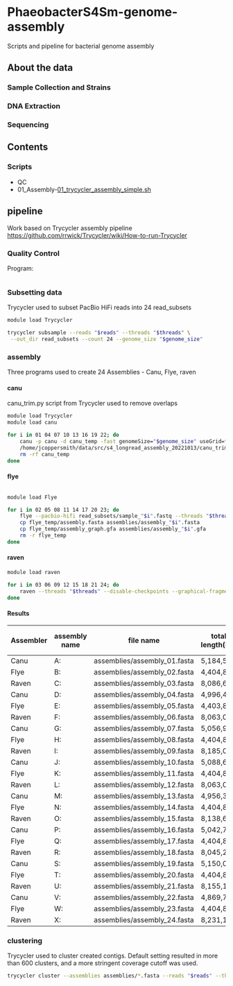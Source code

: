 # PhaeobacterS4Sm-genome-assembly
Scripts and pipeline for bacterial genome assembly

## About the data
### Sample Collection and Strains
### DNA Extraction
### Sequencing

## Contents

### Scripts
- QC
- 01_Assembly-[01_trycycler_assembly_simple.sh](Scripts/01_trycycler_assembly_simple.sh)

## pipeline
Work based on Trycycler assembly pipeline
https://github.com/rrwick/Trycycler/wiki/How-to-run-Trycycler

### Quality Control
Program:
```{bash}

```
### Subsetting data
Trycycler used to subset PacBio HiFi reads into 24 read_subsets
```bash
module load Trycycler

trycycler subsample --reads "$reads" --threads "$threads" \
 --out_dir read_subsets --count 24 --genome_size "$genome_size"
```
### assembly
Three programs used to create 24 Assemblies - Canu, Flye, raven

#### canu

canu_trim.py script from Trycycler used to remove overlaps

```bash
module load Trycycler
module load canu

for i in 01 04 07 10 13 16 19 22; do
    canu -p canu -d canu_temp -fast genomeSize="$genome_size" useGrid=false maxThreads="$threads" -pacbio read_subsets/sample_"$i".fastq
    /home/jcoppersmith/data/src/s4_longread_assembly_20221013/canu_trim.py canu_temp/canu.contigs.fasta > assemblies/assembly_"$i".fasta
    rm -rf canu_temp
done
```

#### flye
```bash

module load Flye

for i in 02 05 08 11 14 17 20 23; do
    flye --pacbio-hifi read_subsets/sample_"$i".fastq --threads "$threads" --out-dir flye_temp
    cp flye_temp/assembly.fasta assemblies/assembly_"$i".fasta
    cp flye_temp/assembly_graph.gfa assemblies/assembly_"$i".gfa
    rm -r flye_temp
done
```
#### raven
```bash
module load raven

for i in 03 06 09 12 15 18 21 24; do
    raven --threads "$threads" --disable-checkpoints --graphical-fragment-assembly assemblies/assembly_"$i".gfa read_subsets/sample_"$i".fastq > assemblies/assembly_"$i".fasta
done
```

#### Results
| Assembler | assembly name | file name                    | total length(bp) | number of contigs |
|-----------|---------------|------------------------------|------------------|-------------------|
| Canu      | A:            | assemblies/assembly_01.fasta | 5,184,524        | 48                |
| Flye      | B:            | assemblies/assembly_02.fasta | 4,404,889        | 5                 |
| Raven     | C:            | assemblies/assembly_03.fasta | 8,086,628        | 93                |
| Canu      | D:            | assemblies/assembly_04.fasta | 4,996,471        | 39                |
| Flye      | E:            | assemblies/assembly_05.fasta | 4,403,801        | 5                 |
| Raven     | F:            | assemblies/assembly_06.fasta | 8,063,069        | 89                |
| Canu      | G:            | assemblies/assembly_07.fasta | 5,056,983        | 47                |
| Flye      | H:            | assemblies/assembly_08.fasta | 4,404,885        | 5                 |
| Raven     | I:            | assemblies/assembly_09.fasta | 8,185,013        | 96                |
| Canu      | J:            | assemblies/assembly_10.fasta | 5,088,603        | 43                |
| Flye      | K:            | assemblies/assembly_11.fasta | 4,404,884        | 5                 |
| Raven     | L:            | assemblies/assembly_12.fasta | 8,063,015        | 94                |
| Canu      | M:            | assemblies/assembly_13.fasta | 4,956,313        | 42                |
| Flye      | N:            | assemblies/assembly_14.fasta | 4,404,890        | 5                 |
| Raven     | O:            | assemblies/assembly_15.fasta | 8,138,657        | 92                |
| Canu      | P:            | assemblies/assembly_16.fasta | 5,042,752        | 43                |
| Flye      | Q:            | assemblies/assembly_17.fasta | 4,404,885        | 5                 |
| Raven     | R:            | assemblies/assembly_18.fasta | 8,045,231        | 94                |
| Canu      | S:            | assemblies/assembly_19.fasta | 5,150,055        | 45                |
| Flye      | T:            | assemblies/assembly_20.fasta | 4,404,885        | 5                 |
| Raven     | U:            | assemblies/assembly_21.fasta | 8,155,179        | 92                |
| Canu      | V:            | assemblies/assembly_22.fasta | 4,869,775        | 31                |
| Flye      | W:            | assemblies/assembly_23.fasta | 4,404,885        | 5                 |
| Raven     | X:            | assemblies/assembly_24.fasta | 8,231,199        | 89                |

### clustering

Trycycler used to cluster created contigs. Default setting resulted in more than 600 clusters, and a more stringent coverage cutoff was used.

```bash
trycycler cluster --assemblies assemblies/*.fasta --reads "$reads" --threads "$threads" --out_dir trycycler --min_contig_depth 0.8
```
